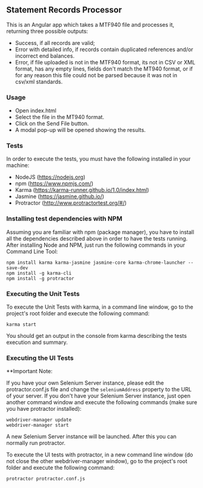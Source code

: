 ## Statement Records Processor

This is an Angular app which takes a MTF940 file and processes it, returning three possible outputs:

* Success, if all records are valid;
* Error with detailed info, if records contain duplicated references and/or incorrect end balances.
* Error, if file uploaded is not in the MTF940 format, its not in CSV or XML format, has any empty lines, fields don't match the MT940 format, or if for any reason this file could not be parsed because it was not in csv/xml standards.

### Usage

* Open index.html
* Select the file in the MT940 format.
* Click on the Send File button.
* A modal pop-up will be opened showing the results.

### Tests

In order to execute the tests, you must have the following installed in your machine:

* NodeJS (https://nodejs.org)
* npm (https://www.npmjs.com/)
* Karma (https://karma-runner.github.io/1.0/index.html)
* Jasmine (https://jasmine.github.io/)
* Protractor (http://www.protractortest.org/#/)

### Installing test dependencies with NPM

Assuming you are familiar with npm (package manager), you have to install all the dependencies described above in order to have the tests running. After installing Node and NPM, just run the following commands in your Command Line Tool:

    npm install karma karma-jasmine jasmine-core karma-chrome-launcher --save-dev
    npm install -g karma-cli
    npm install -g protractor

### Executing the Unit Tests

To execute the Unit Tests with karma, in a command line window, go to the project's root folder and execute the following command:

    karma start
    
You should get an output in the console from karma describing the tests execution and summary.

### Executing the UI Tests
    
**Important Note:

If you have your own Selenium Server instance, please edit the protractor.conf.js file and change the `seleniumAddress` property to the URL of your server. If you don't have your Selenium Server instance, just open another command window and execute the following commands (make sure you have protractor installed):

    webdriver-manager update
    webdriver-manager start
    
A new Selenium Server instance will be launched. After this you can normally run protractor.
    
To execute the UI tests with protractor, in a new command line window (do not close the other webdriver-manager window), go to the project's root folder and execute the following command:

    protractor protractor.conf.js
    


